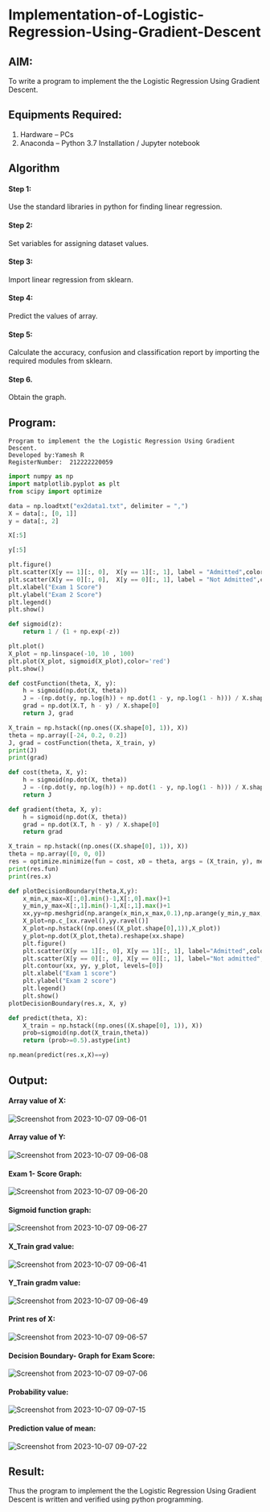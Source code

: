 # Implementation-of-Logistic-Regression-Using-Gradient-Descent

## AIM:
To write a program to implement the the Logistic Regression Using Gradient Descent.

## Equipments Required:
1. Hardware – PCs
2. Anaconda – Python 3.7 Installation / Jupyter notebook

## Algorithm
#### Step 1:
Use the standard libraries in python for finding linear regression.

#### Step 2:
Set variables for assigning dataset values.

#### Step 3:
Import linear regression from sklearn.

#### Step 4:
Predict the values of array.

#### Step 5:
Calculate the accuracy, confusion and classification report by importing the required modules from sklearn.

#### Step 6.
Obtain the graph.
## Program:
```
Program to implement the the Logistic Regression Using Gradient Descent.
Developed by:Yamesh R
RegisterNumber:  212222220059
```
```python
import numpy as np
import matplotlib.pyplot as plt
from scipy import optimize

data = np.loadtxt("ex2data1.txt", delimiter = ",")
X = data[:, [0, 1]]
y = data[:, 2]

X[:5]

y[:5]

plt.figure()
plt.scatter(X[y == 1][:, 0],  X[y == 1][:, 1], label = "Admitted",color='red')
plt.scatter(X[y == 0][:, 0],  X[y == 0][:, 1], label = "Not Admitted",color='green')
plt.xlabel("Exam 1 Score")
plt.ylabel("Exam 2 Score")
plt.legend()
plt.show()

def sigmoid(z):
    return 1 / (1 + np.exp(-z))

plt.plot()
X_plot = np.linspace(-10, 10 , 100)
plt.plot(X_plot, sigmoid(X_plot),color='red')
plt.show()

def costFunction(theta, X, y):
    h = sigmoid(np.dot(X, theta))
    J = -(np.dot(y, np.log(h)) + np.dot(1 - y, np.log(1 - h))) / X.shape[0]
    grad = np.dot(X.T, h - y) / X.shape[0]
    return J, grad

X_train = np.hstack((np.ones((X.shape[0], 1)), X))
theta = np.array([-24, 0.2, 0.2])
J, grad = costFunction(theta, X_train, y)
print(J)
print(grad)

def cost(theta, X, y):
    h = sigmoid(np.dot(X, theta))
    J = -(np.dot(y, np.log(h)) + np.dot(1 - y, np.log(1 - h))) / X.shape[0]
    return J

def gradient(theta, X, y):
    h = sigmoid(np.dot(X, theta))
    grad = np.dot(X.T, h - y) / X.shape[0]
    return grad

X_train = np.hstack((np.ones((X.shape[0], 1)), X))
theta = np.array([0, 0, 0])
res = optimize.minimize(fun = cost, x0 = theta, args = (X_train, y), method = "Newton-CG", jac = gradient)
print(res.fun)
print(res.x)

def plotDecisionBoundary(theta,X,y):
    x_min,x_max=X[:,0].min()-1,X[:,0].max()+1
    y_min,y_max=X[:,1].min()-1,X[:,1].max()+1
    xx,yy=np.meshgrid(np.arange(x_min,x_max,0.1),np.arange(y_min,y_max,0.1))
    X_plot=np.c_[xx.ravel(),yy.ravel()]
    X_plot=np.hstack((np.ones((X_plot.shape[0],1)),X_plot))
    y_plot=np.dot(X_plot,theta).reshape(xx.shape)
    plt.figure()
    plt.scatter(X[y == 1][:, 0], X[y == 1][:, 1], label="Admitted",color='red')
    plt.scatter(X[y == 0][:, 0], X[y == 0][:, 1], label="Not admitted",color='green')
    plt.contour(xx, yy, y_plot, levels=[0])
    plt.xlabel("Exam 1 score")
    plt.ylabel("Exam 2 score")
    plt.legend()
    plt.show()
plotDecisionBoundary(res.x, X, y)

def predict(theta, X):
    X_train = np.hstack((np.ones((X.shape[0], 1)), X))
    prob=sigmoid(np.dot(X_train,theta))
    return (prob>=0.5).astype(int)

np.mean(predict(res.x,X)==y)
```
## Output:
#### Array value of X:

![Screenshot from 2023-10-07 09-06-01](https://github.com/Gchethankumar/-Implementation-of-Logistic-Regression-Using-Gradient-Descent/assets/118348224/19a6306d-bc01-42a0-a7de-6eabab6b0c34)

#### Array value of Y:

![Screenshot from 2023-10-07 09-06-08](https://github.com/Gchethankumar/-Implementation-of-Logistic-Regression-Using-Gradient-Descent/assets/118348224/e63b1338-7482-4ef8-bb8f-9dd4607e4043)


#### Exam 1- Score Graph:

![Screenshot from 2023-10-07 09-06-20](https://github.com/Gchethankumar/-Implementation-of-Logistic-Regression-Using-Gradient-Descent/assets/118348224/f63d2b28-11b5-4e84-9f2c-bd6e50cb4a56)


#### Sigmoid function graph:

![Screenshot from 2023-10-07 09-06-27](https://github.com/Gchethankumar/-Implementation-of-Logistic-Regression-Using-Gradient-Descent/assets/118348224/39ed6837-31d3-4558-a39e-b1e4f958481a)


#### X_Train grad value:

![Screenshot from 2023-10-07 09-06-41](https://github.com/Gchethankumar/-Implementation-of-Logistic-Regression-Using-Gradient-Descent/assets/118348224/2ed3471e-3c1a-4e45-a948-fe6ff069798c)


#### Y_Train gradm value:

![Screenshot from 2023-10-07 09-06-49](https://github.com/Gchethankumar/-Implementation-of-Logistic-Regression-Using-Gradient-Descent/assets/118348224/7b4015ec-4ac5-461e-b612-95d6d97fe954)


#### Print res of X:

![Screenshot from 2023-10-07 09-06-57](https://github.com/Gchethankumar/-Implementation-of-Logistic-Regression-Using-Gradient-Descent/assets/118348224/c66094d1-0a3a-4f66-a7ad-581cbab9a527)


#### Decision Boundary- Graph for Exam Score:

![Screenshot from 2023-10-07 09-07-06](https://github.com/Gchethankumar/-Implementation-of-Logistic-Regression-Using-Gradient-Descent/assets/118348224/1503ee01-7567-4f41-b9f8-a4dd69b50a95)


#### Probability value:

![Screenshot from 2023-10-07 09-07-15](https://github.com/Gchethankumar/-Implementation-of-Logistic-Regression-Using-Gradient-Descent/assets/118348224/4c971759-c41d-4998-80c6-f9eff75c1c9b)


#### Prediction value of mean:

![Screenshot from 2023-10-07 09-07-22](https://github.com/Gchethankumar/-Implementation-of-Logistic-Regression-Using-Gradient-Descent/assets/118348224/eb30b702-246d-4d97-8d6f-4d4fddf1d96c)

## Result:
Thus the program to implement the the Logistic Regression Using Gradient Descent is written and verified using python programming.
